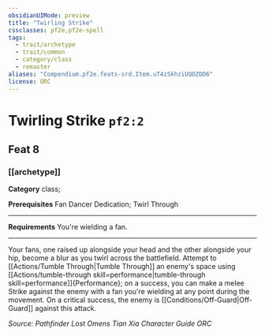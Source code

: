 ```yaml
---
obsidianUIMode: preview
title: "Twirling Strike"
cssclasses: pf2e,pf2e-spell
tags:
  - trait/archetype
  - trait/common
  - category/class
  - remaster
aliases: "Compendium.pf2e.feats-srd.Item.uT4zSkhziUQOZOD6"
license: ORC
---
```

# Twirling Strike `pf2:2`
## Feat 8
### [[archetype]]

**Category** class; 



**Prerequisites** Fan Dancer Dedication; Twirl Through
* * *
**Requirements** You're wielding a fan.

* * *

Your fans, one raised up alongside your head and the other alongside your hip, become a blur as you twirl across the battlefield. Attempt to [[Actions/Tumble Through|Tumble Through]] an enemy's space using [[Actions/tumble-through skill=performance|tumble-through skill=performance]]{Performance}; on a success, you can make a melee Strike against the enemy with a fan you're wielding at any point during the movement. On a critical success, the enemy is [[Conditions/Off-Guard|Off-Guard]] against this attack.

*Source: Pathfinder Lost Omens Tian Xia Character Guide*
*ORC*